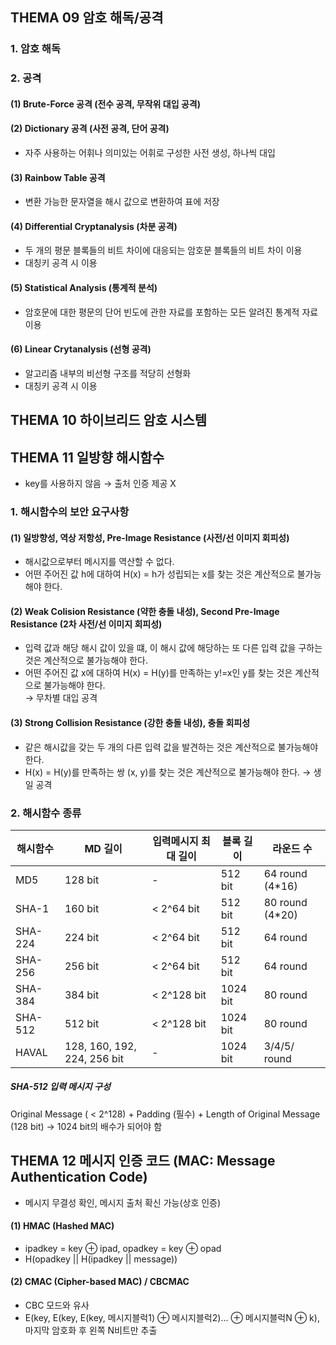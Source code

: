## **THEMA 09 암호 해독/공격**

### 1. 암호 해독

### 2. 공격
#### (1) Brute-Force 공격 (전수 공격, 무작위 대입 공격)

#### (2) Dictionary 공격 (사전 공격, 단어 공격)
- 자주 사용하는 어휘나 의미있는 어휘로 구성한 사전 생성, 하나씩 대입

#### (3) Rainbow Table 공격
- 변환 가능한 문자열을 해시 값으로 변환하여 표에 저장

#### (4) Differential Cryptanalysis (차분 공격)
- 두 개의 평문 블록들의 비트 차이에 대응되는 암호문 블록들의 비트 차이 이용
- 대칭키 공격 시 이용

#### (5) Statistical Analysis (통계적 분석)
- 암호문에 대한 평문의 단어 빈도에 관한 자료를 포함하는 모든 알려진 통계적 자료 이용

#### (6) Linear Crytanalysis (선형 공격)
- 알고리즘 내부의 비선형 구조를 적당히 선형화
- 대칭키 공격 시 이용



## **THEMA 10 하이브리드 암호 시스템**



## **THEMA 11 일방향 해시함수**

- key를 사용하지 않음 → 출처 인증 제공 X

### 1. 해시함수의 보안 요구사항
#### (1) 일방향성, 역상 저항성, Pre-Image Resistance (사전/선 이미지 회피성)
- 해시값으로부터 메시지를 역산할 수 없다.
- 어떤 주어진 값 h에 대하여 H(x) = h가 성립되는 x를 찾는 것은 계산적으로 불가능해야 한다.

#### (2) Weak Colision Resistance (약한 충돌 내성), Second Pre-Image Resistance (2차 사전/선 이미지 회피성)
- 입력 값과 해당 해시 값이 있을 떄, 이 해시 값에 해당하는 또 다른 입력 값을 구하는 것은 계산적으로 불가능해야 한다.
- 어떤 주어진 값 x에 대하여 H(x) = H(y)를 만족하는 y!=x인 y를 찾는 것은 계산적으로 불가능해야 한다.  
→ 무차별 대입 공격

#### (3) Strong Collision Resistance (강한 충돌 내성), 충돌 회피성
- 같은 해시값을 갖는 두 개의 다른 입력 값을 발견하는 것은 계산적으로 불가능해야 한다.
- H(x) = H(y)를 만족하는 쌍 (x, y)를 찾는 것은 계산적으로 불가능해야 한다.
→ 생일 공격

### 2. 해시함수 종류
|해시함수|MD 길이|입력메시지 최대 길이|블록 길이|라운드 수|
|---|---|---|---|---|
|MD5|128 bit|-|512 bit|64 round (4*16)|
|SHA-1|160 bit| < 2^64 bit|512 bit|80 round (4*20)|
|SHA-224|224 bit| < 2^64 bit|512 bit|64 round|
|SHA-256|256 bit| < 2^64 bit|512 bit|64 round|
|SHA-384|384 bit| < 2^128 bit|1024 bit|80 round|
|SHA-512|512 bit| < 2^128 bit|1024 bit|80 round|
|HAVAL|128, 160, 192, 224, 256 bit|-|1024 bit|3/4/5/ round|

##### SHA-512 입력 메시지 구성
Original Message ( < 2^128) + Padding (필수) + Length of Original Message (128 bit) → 1024 bit의 배수가 되어야 함



## **THEMA 12 메시지 인증 코드 (MAC: Message Authentication Code)**

- 메시지 무결성 확인, 메시지 출처 확신 가능(상호 인증)

#### (1) HMAC (Hashed MAC)
- ipadkey = key ⊕ ipad, opadkey = key ⊕ opad
- H(opadkey || H(ipadkey || message))

#### (2) CMAC (Cipher-based MAC) / CBCMAC
- CBC 모드와 유사
- E(key, E(key, E(key, 메시지블럭1) ⊕ 메시지블럭2)... ⊕ 메시지블럭N ⊕ k), 마지막 암호화 후 왼쪽 N비트만 추출


